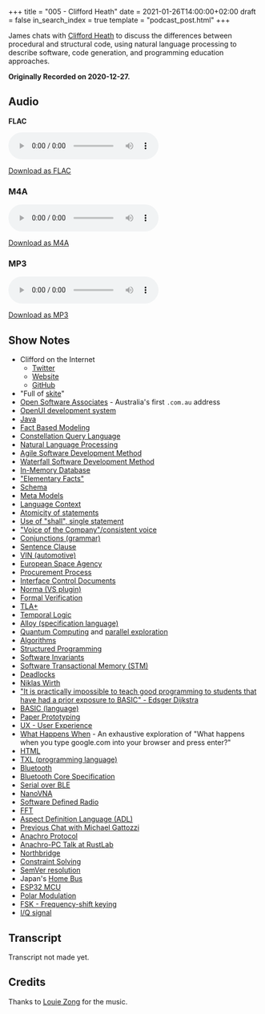 +++
title = "005 - Clifford Heath"
date = 2021-01-26T14:00:00+02:00
draft = false
in_search_index = true
template = "podcast_post.html"
+++

James chats with [Clifford Heath](https://twitter.com/cliffordheath) to discuss the differences between procedural and structural code, using natural language processing to describe software, code generation, and programming education approaches.

**Originally Recorded on 2020-12-27.**

<!-- more -->

## Audio

**FLAC**

<audio
    controls
    src="https://delivery.jamescdn.com/2021-01-26-clifford-heath.flac">
        Your browser does not support embedding FLAC
</audio>

[Download as FLAC](https://delivery.jamescdn.com/2021-01-26-clifford-heath.flac)

### M4A

<audio
    controls
    src="https://delivery.jamescdn.com/2021-01-26-clifford-heath.m4a">
        Your browser does not support embedding M4A.
</audio>

[Download as M4A](https://delivery.jamescdn.com/2021-01-26-clifford-heath.m4a)

### MP3

<audio
    controls
    src="https://delivery.jamescdn.com/2021-01-26-clifford-heath.mp3">
        Your browser does not support embedding MP3.
</audio>

[Download as MP3](https://delivery.jamescdn.com/2021-01-26-clifford-heath.mp3)


## Show Notes


* Clifford on the Internet
    * [Twitter](https://twitter.com/cliffordheath)
    * [Website](http://dataconstellation.com/)
    * [GitHub](https://github.com/cjheath)
* "Full of [skite](https://en.wiktionary.org/wiki/skite#Verb)"
* [Open Software Associates](http://dataconstellation.com/about/clifford_heath.html) - Australia's first `.com.au` address
* [OpenUI development system](http://apc-online.com/twa/communications2.html#Innovation014)
* [Java](https://en.wikipedia.org/wiki/Java_(programming_language))
* [Fact Based Modeling](https://towardsdatascience.com/what-is-fact-based-modelling-106ba15649fa)
* [Constellation Query Language](http://dataconstellation.com/ActiveFacts/)
* [Natural Language Processing](https://en.wikipedia.org/wiki/Natural_language_processing)
* [Agile Software Development Method](https://en.wikipedia.org/wiki/Agile_software_development)
* [Waterfall Software Development Method](https://en.wikipedia.org/wiki/Waterfall_model)
* [In-Memory Database](https://en.wikipedia.org/wiki/In-memory_database)
* ["Elementary Facts"](https://en.wikipedia.org/wiki/Object-role_modeling#Facts)
* [Schema](https://en.wikipedia.org/wiki/Database_schema)
* [Meta Models](https://erwin.com/blog/enterprise-architecture-frameworks-and-meta-models-guide/)
* [Language Context](https://simple.wikipedia.org/wiki/Context_(language))
* [Atomicity of statements](https://simple.wikipedia.org/wiki/Atomicity)
* [Use of "shall", single statement](http://www.faqs.org/rfcs/rfc2119.html)
* ["Voice of the Company"/consistent voice](https://www.forbes.com/sites/jaysondemers/2014/02/18/how-to-find-your-companys-voice/)
* [Conjunctions (grammar)](https://en.wikipedia.org/wiki/Conjunction_(grammar))
* [Sentence Clause](https://en.wikipedia.org/wiki/Clause)
* [VIN (automotive)](https://en.wikipedia.org/wiki/Vehicle_identification_number)
* [European Space Agency](https://en.wikipedia.org/wiki/European_Space_Agency)
* [Procurement Process](https://en.wikipedia.org/wiki/Procurement)
* [Interface Control Documents](https://en.wikipedia.org/wiki/Interface_control_document)
* [Norma (VS plugin)](https://github.com/ormsolutions/NORMA)
* [Formal Verification](https://en.wikipedia.org/wiki/Formal_verification)
* [TLA+](https://en.wikipedia.org/wiki/TLA%2B)
* [Temporal Logic](https://en.wikipedia.org/wiki/Temporal_logic)
* [Alloy (specification language)](https://en.wikipedia.org/wiki/Alloy_(specification_language))
* [Quantum Computing](https://en.wikipedia.org/wiki/Quantum_computing)  and [parallel exploration](https://quantum-algorithms.herokuapp.com/299/paper/node16.html)
* [Algorithms](https://en.wikipedia.org/wiki/Algorithm)
* [Structured Programming](https://en.wikipedia.org/wiki/Structured_programming)
* [Software Invariants](https://softwareengineering.stackexchange.com/a/364286)
* [Software Transactional Memory (STM)](https://en.wikipedia.org/wiki/Software_transactional_memory)
* [Deadlocks](https://en.wikipedia.org/wiki/Deadlock)
* [Niklas Wirth](https://en.wikipedia.org/wiki/Niklaus_Wirth)
* ["It is practically impossible to teach good programming to students that have had a prior exposure to BASIC" - Edsger Dijkstra](https://www.cs.virginia.edu/~evans/cs655/readings/ewd498.html)
* [BASIC (language)](https://en.wikipedia.org/wiki/BASIC)
* [Paper Prototyping](https://en.wikipedia.org/wiki/Paper_prototyping)
* [UX - User Experience](https://en.wikipedia.org/wiki/User_experience)
* [What Happens When](https://github.com/alex/what-happens-when) - An exhaustive exploration of "What happens when you type google.com into your browser and press enter?"
* [HTML](https://en.wikipedia.org/wiki/HTML)
* [TXL (programming language)](https://en.wikipedia.org/wiki/TXL_(programming_language))
* [Bluetooth](https://en.wikipedia.org/wiki/Bluetooth)
* [Bluetooth Core Specification](https://www.bluetooth.com/specifications/bluetooth-core-specification/)
* [Serial over BLE](https://punchthrough.com/serial-over-ble/)
* [NanoVNA](https://nanovna.com/)
* [Software Defined Radio](https://en.wikipedia.org/wiki/Software-defined_radio)
* [FFT](https://en.wikipedia.org/wiki/Fast_Fourier_transform)
* [Aspect Definition Language (ADL)](https://github.com/cjheath/adl)
* [Previous Chat with Michael Gattozzi](https://jamesmunns.com/podcast/003-michael/)
* [Anachro Protocol](https://anachro.computer/network/intro.html)
* [Anachro-PC Talk at RustLab](https://www.youtube.com/watch?v=MvcWHmnnMuc)
* [Northbridge](https://en.wikipedia.org/wiki/Northbridge_(computing))
* [Constraint Solving](https://en.wikipedia.org/wiki/Constraint_satisfaction_problem)
* [SemVer resolution](https://doc.rust-lang.org/stable/cargo/reference/resolver.html)
* Japan's [Home Bus](https://en.wikipedia.org/wiki/IEBus)
* [ESP32 MCU](https://en.wikipedia.org/wiki/ESP32)
* [Polar Modulation](https://en.wikipedia.org/wiki/Polar_modulation)
* [FSK - Frequency-shift keying](https://en.wikipedia.org/wiki/Frequency-shift_keying)
* [I/Q signal](https://en.wikipedia.org/wiki/In-phase_and_quadrature_components)

## Transcript

Transcript not made yet.

## Credits

Thanks to [Louie Zong](https://louiezong.bandcamp.com/) for the music.
